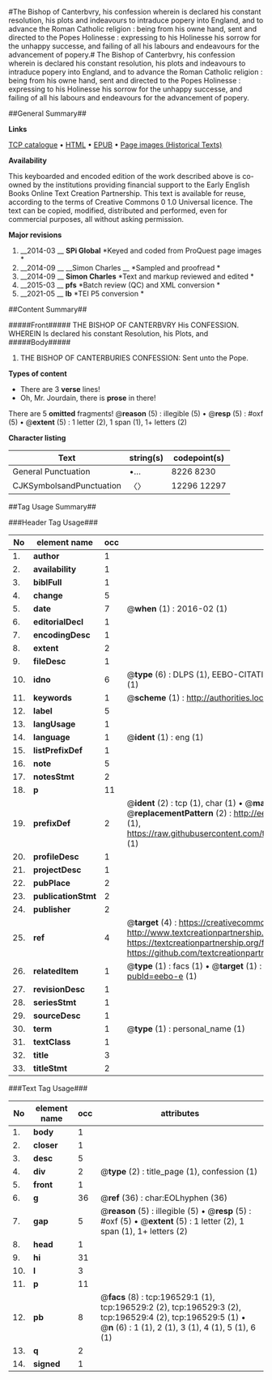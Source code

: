 #The Bishop of Canterbvry, his confession wherein is declared his constant resolution, his plots and indeavours to intraduce popery into England, and to advance the Roman Catholic religion : being from his owne hand, sent and directed to the Popes Holinesse : expressing to his Holinesse his sorrow for the unhappy successe, and failing of all his labours and endeavours for the advancement of popery.#
The Bishop of Canterbvry, his confession wherein is declared his constant resolution, his plots and indeavours to intraduce popery into England, and to advance the Roman Catholic religion : being from his owne hand, sent and directed to the Popes Holinesse : expressing to his Holinesse his sorrow for the unhappy successe, and failing of all his labours and endeavours for the advancement of popery.

##General Summary##

**Links**

[TCP catalogue](http://www.ota.ox.ac.uk/tcp/)  • 
[HTML](http://tei.it.ox.ac.uk/tcp/Texts-HTML/free/B17/B17877.html)  • 
[EPUB](http://tei.it.ox.ac.uk/tcp/Texts-EPUB/free/B17/B17877.epub) • 
[Page images (Historical Texts)](https://historicaltexts.jisc.ac.uk/eebo-12036861e)

**Availability**

This keyboarded and encoded edition of the work described above is co-owned by the
    institutions providing financial support to the Early English Books Online Text Creation
    Partnership. This text is available for reuse, according to the terms of  Creative Commons 0 1.0 Universal
    licence. The text can be copied, modified, distributed and performed, even for commercial
    purposes, all without asking permission.

**Major revisions**

1. __2014-03 __ __SPi Global__ *Keyed and coded from ProQuest page images *
1. __2014-09 __ __Simon Charles __ *Sampled and proofread *
1. __2014-09 __ __Simon Charles__ *Text and markup reviewed and edited *
1. __2015-03 __ __pfs__ *Batch review (QC) and XML conversion *
1. __2021-05 __ __lb__ *TEI P5 conversion *

##Content Summary##

#####Front#####
THE BISHOP OF CANTERBVRY His CONFESSION. WHEREIN Is declared his constant Resolution, his Plots, and
#####Body#####

1. THE BISHOP OF CANTERBURIES CONFESSION: Sent unto the Pope.

**Types of content**

  * There are 3 **verse** lines!
  * Oh, Mr. Jourdain, there is **prose** in there!

There are 5 **omitted** fragments! 
 @__reason__ (5) : illegible (5)  •  @__resp__ (5) : #oxf (5)  •  @__extent__ (5) : 1 letter (2), 1 span (1), 1+ letters (2)

**Character listing**


|Text|string(s)|codepoint(s)|
|---|---|---|
|General Punctuation|•…|8226 8230|
|CJKSymbolsandPunctuation|〈〉|12296 12297|

##Tag Usage Summary##

###Header Tag Usage###

|No|element name|occ|attributes|
|---|---|---|---|
|1.|__author__|1||
|2.|__availability__|1||
|3.|__biblFull__|1||
|4.|__change__|5||
|5.|__date__|7| @__when__ (1) : 2016-02 (1)|
|6.|__editorialDecl__|1||
|7.|__encodingDesc__|1||
|8.|__extent__|2||
|9.|__fileDesc__|1||
|10.|__idno__|6| @__type__ (6) : DLPS (1), EEBO-CITATION (1), VID (1), EEBO-PROQUEST (1), STC (1), OCLC (1)|
|11.|__keywords__|1| @__scheme__ (1) : http://authorities.loc.gov/ (1)|
|12.|__label__|5||
|13.|__langUsage__|1||
|14.|__language__|1| @__ident__ (1) : eng (1)|
|15.|__listPrefixDef__|1||
|16.|__note__|5||
|17.|__notesStmt__|2||
|18.|__p__|11||
|19.|__prefixDef__|2| @__ident__ (2) : tcp (1), char (1)  •  @__matchPattern__ (2) : ([0-9\-]+):([0-9IVX]+) (1), (.+) (1)  •  @__replacementPattern__ (2) : http://eebo.chadwyck.com/downloadtiff?vid=$1&page=$2 (1), https://raw.githubusercontent.com/textcreationpartnership/Texts/master/tcpchars.xml#$1 (1)|
|20.|__profileDesc__|1||
|21.|__projectDesc__|1||
|22.|__pubPlace__|2||
|23.|__publicationStmt__|2||
|24.|__publisher__|2||
|25.|__ref__|4| @__target__ (4) : https://creativecommons.org/publicdomain/zero/1.0/ (1), http://www.textcreationpartnership.org/docs/. (1), https://textcreationpartnership.org/faq/#faq05 (1), https://github.com/textcreationpartnership (1)|
|26.|__relatedItem__|1| @__type__ (1) : facs (1)  •  @__target__ (1) : https://data.historicaltexts.jisc.ac.uk/view?pubId=eebo-e (1)|
|27.|__revisionDesc__|1||
|28.|__seriesStmt__|1||
|29.|__sourceDesc__|1||
|30.|__term__|1| @__type__ (1) : personal_name (1)|
|31.|__textClass__|1||
|32.|__title__|3||
|33.|__titleStmt__|2||


###Text Tag Usage###

|No|element name|occ|attributes|
|---|---|---|---|
|1.|__body__|1||
|2.|__closer__|1||
|3.|__desc__|5||
|4.|__div__|2| @__type__ (2) : title_page (1), confession (1)|
|5.|__front__|1||
|6.|__g__|36| @__ref__ (36) : char:EOLhyphen (36)|
|7.|__gap__|5| @__reason__ (5) : illegible (5)  •  @__resp__ (5) : #oxf (5)  •  @__extent__ (5) : 1 letter (2), 1 span (1), 1+ letters (2)|
|8.|__head__|1||
|9.|__hi__|31||
|10.|__l__|3||
|11.|__p__|11||
|12.|__pb__|8| @__facs__ (8) : tcp:196529:1 (1), tcp:196529:2 (2), tcp:196529:3 (2), tcp:196529:4 (2), tcp:196529:5 (1)  •  @__n__ (6) : 1 (1), 2 (1), 3 (1), 4 (1), 5 (1), 6 (1)|
|13.|__q__|2||
|14.|__signed__|1||
